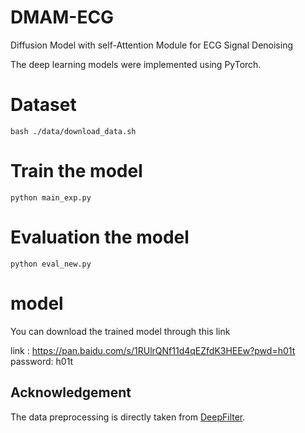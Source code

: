 # DMAM-ECG
 Diffusion Model with self-Attention Module for ECG Signal Denoising
 
The deep learning models were implemented using PyTorch.

# Dataset

~~~
bash ./data/download_data.sh
~~~


# Train the model
~~~
python main_exp.py
~~~



# Evaluation the model
~~~
python eval_new.py
~~~
# model
You can download the trained model through this link

link : https://pan.baidu.com/s/1RUlrQNf11d4qEZfdK3HEEw?pwd=h01t password: h01t

## Acknowledgement

The data preprocessing is directly taken from [DeepFilter](https://www.sciencedirect.com/science/article/pii/S1746809421005899).


